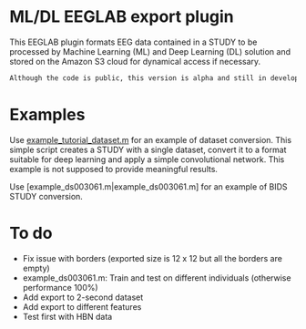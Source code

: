 # ML/DL EEGLAB export plugin

This EEGLAB plugin formats EEG data contained in a STUDY to be processed by Machine Learning (ML) and Deep Learning (DL) solution and stored on the Amazon S3 cloud for dynamical access if necessary. 

```diff
Although the code is public, this version is alpha and still in development. Use at your own risk.
```

# Examples

Use [example_tutorial_dataset.m](example_tutorial_dataset.m) for an example of dataset conversion. This simple script creates a STUDY with a single dataset, convert it to a format suitable for deep learning and apply a simple convolutional network. This example is not supposed to provide meaningful results.

Use [example_ds003061.m|example_ds003061.m] for an example of BIDS STUDY conversion.

# To do

- Fix issue with borders (exported size is 12 x 12 but all the borders are empty)
- example_ds003061.m: Train and test on different individuals (otherwise performance 100%)
- Add export to 2-second dataset
- Add export to different features
- Test first with HBN data
